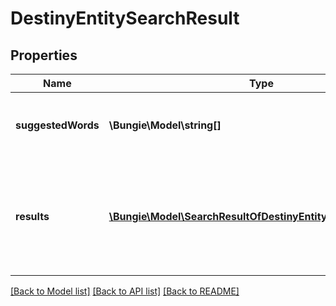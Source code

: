 # DestinyEntitySearchResult

## Properties
Name | Type | Description | Notes
------------ | ------------- | ------------- | -------------
**suggestedWords** | **\Bungie\Model\string[]** | A list of suggested words that might make for better search results, based on the text searched for. | [optional] 
**results** | [**\Bungie\Model\SearchResultOfDestinyEntitySearchResultItem**](SearchResultOfDestinyEntitySearchResultItem.md) | The items found that are matches/near matches for the searched-for term, sorted by something vaguely resembling \&quot;relevance\&quot;. Hopefully this will get better in the future. | [optional] 

[[Back to Model list]](../README.md#documentation-for-models) [[Back to API list]](../README.md#documentation-for-api-endpoints) [[Back to README]](../README.md)


